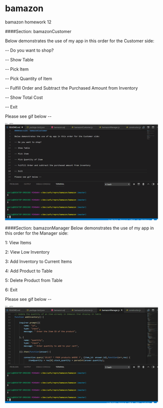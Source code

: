 # bamazon
bamazon homework 12

####Section: bamazonCustomer

Below demonstrates the use of my app in this order for the Customer side:

-- Do you want to shop?

-- Show Table

-- Pick Item

-- Pick Quantity of Item

-- Fulfill Order and Subtract the Purchased Amount from Inventory

-- Show Total Cost

-- Exit 

Please see gif below --

![Customer](./customer.gif)





####Section: bamazonManager
Below demonstrates the use of my app in this order for the Manager side:

1: View Items

2: View Low Inventory

3: Add Inventory to Current Items

4: Add Product to Table

5: Delete Product from Table

6: Exit 

Please see gif below --


![Manager](./manager.gif)
